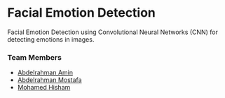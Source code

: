 # Facial Emotion Detection

Facial Emotion Detection using Convolutional Neural Networks (CNN) for detecting emotions in images.

### Team Members
* [Abdelrahman Amin](https://github.com/Abdelrahman-Amen)
* [Abdelrahman Mostafa](https://github.com/Eng-Abdelrahman-Mostafa-Mohamed)
* [Mohamed Hisham](https://github.com/MH0386)
